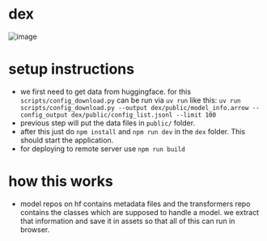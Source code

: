 # dex

![image](https://github.com/user-attachments/assets/8a70d03a-1b26-4dd6-a733-725133ca374c)


# setup instructions

- we first need to get data from huggingface. for this `scripts/config_download.py` can be run via `uv run` like this: `uv run scripts/config_download.py --output dex/public/model_info.arrow --config_output dex/public/config_list.jsonl --limit 100`
- previous step will put the data files in `public/` folder.
- after this just do `npm install` and `npm run dev` in the `dex` folder. This should start the application.
- for deploying to remote server use `npm run build`

# how this works

- model repos on hf contains metadata files and the transformers repo contains the classes which are supposed to handle a model. we extract that information and save it in assets so that all of this can run in browser.

